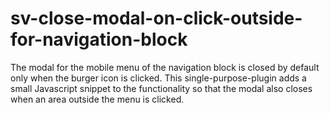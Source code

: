 # sv-close-modal-on-click-outside-for-navigation-block
The modal for the mobile menu of the navigation block is closed by default only when the burger icon is clicked. This single-purpose-plugin adds a small Javascript snippet to the functionality so that the modal also closes when an area outside the menu is clicked.

